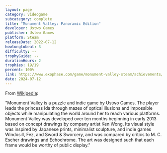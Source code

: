 ```yaml
---
layout: page
category: videogame
subcategory: complete
title: "Monument Valley: Panoramic Edition"
developer: Ustwo Games
publisher: Ustwo Games
platform: Steam
releaseDate: 2022-07-12
howlongtobeat: 3
difficulty: --
trophyGuide: --
durationHours: 2
trophies: 19/19
percent: 100%
link: https://www.exophase.com/game/monument-valley-steam/achievements/#1624301
date: 2024-07-12
---
```


From [Wikipedia](https://en.wikipedia.org/wiki/Monument_Valley_(video_game)):

"Monument Valley is a puzzle and indie game by Ustwo Games. The player leads the princess Ida through mazes of optical illusions and impossible objects while manipulating the world around her to reach various platforms. Monument Valley was developed over ten months beginning in early 2013 based on concept drawings by company artist Ken Wong. Its visual style was inspired by Japanese prints, minimalist sculpture, and indie games Windosill, Fez, and Sword & Sworcery, and was compared by critics to M. C. Escher drawings and Echochrome. The art was designed such that each frame would be worthy of public display."
